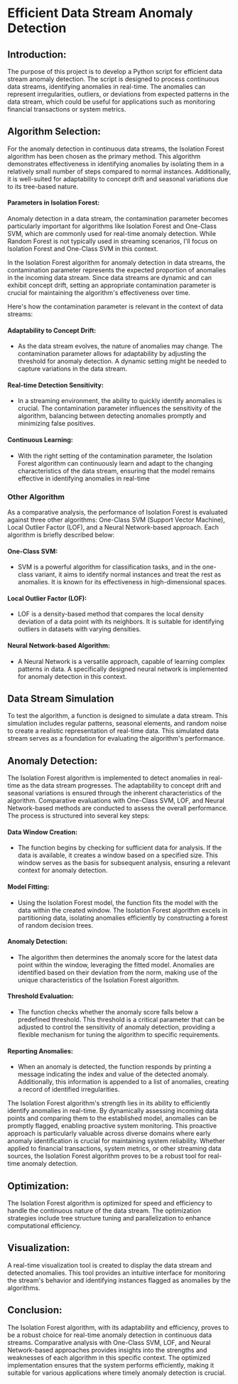 # Efficient Data Stream Anomaly Detection
## Introduction:

The purpose of this project is to develop a Python script for efficient data stream anomaly detection. The script is designed to process continuous data streams, identifying anomalies in real-time. The anomalies can represent irregularities, outliers, or deviations from expected patterns in the data stream, which could be useful for applications such as monitoring financial transactions or system metrics.

## Algorithm Selection:

For the anomaly detection in continuous data streams, the Isolation Forest algorithm has been chosen as the primary method. This algorithm demonstrates effectiveness in identifying anomalies by isolating them in a relatively small number of steps compared to normal instances. Additionally, it is well-suited for adaptability to concept drift and seasonal variations due to its tree-based nature.
#### Parameters in Isolation Forest:

Anomaly detection in a data stream, the contamination parameter becomes particularly important for algorithms like Isolation Forest and One-Class SVM, which are commonly used for real-time anomaly detection. While Random Forest is not typically used in streaming scenarios, I'll focus on Isolation Forest and One-Class SVM in this context.

In the Isolation Forest algorithm for anomaly detection in data streams, the contamination parameter represents the expected proportion of anomalies in the incoming data stream. Since data streams are dynamic and can exhibit concept drift, setting an appropriate contamination parameter is crucial for maintaining the algorithm's effectiveness over time.

Here's how the contamination parameter is relevant in the context of data streams:
#### Adaptability to Concept Drift:

- As the data stream evolves, the nature of anomalies may change. The contamination parameter allows for adaptability by adjusting the threshold for anomaly detection. A dynamic setting might be needed to capture variations in the data stream.
#### Real-time Detection Sensitivity:

- In a streaming environment, the ability to quickly identify anomalies is crucial. The contamination parameter influences the sensitivity of the algorithm, balancing between detecting anomalies promptly and minimizing false positives.
#### Continuous Learning:

- With the right setting of the contamination parameter, the Isolation Forest algorithm can continuously learn and adapt to the changing characteristics of the data stream, ensuring that the model remains effective in identifying anomalies in real-time
### Other Algorithm
As a comparative analysis, the performance of Isolation Forest is evaluated against three other algorithms: One-Class SVM (Support Vector Machine), Local Outlier Factor (LOF), and a Neural Network-based approach. Each algorithm is briefly described below:
#### One-Class SVM:

- SVM is a powerful algorithm for classification tasks, and in the one-class variant, it aims to identify normal instances and treat the rest as anomalies. It is known for its effectiveness in high-dimensional spaces.
#### Local Outlier Factor (LOF):

- LOF is a density-based method that compares the local density deviation of a data point with its neighbors. It is suitable for identifying outliers in datasets with varying densities.
#### Neural Network-based Algorithm:

- A Neural Network is a versatile approach, capable of learning complex patterns in data. A specifically designed neural network is implemented for anomaly detection in this context.

## Data Stream Simulation

To test the algorithm, a function is designed to simulate a data stream. This simulation includes regular patterns, seasonal elements, and random noise to create a realistic representation of real-time data. This simulated data stream serves as a foundation for evaluating the algorithm's performance.

## Anomaly Detection:

The Isolation Forest algorithm is implemented to detect anomalies in real-time as the data stream progresses. The adaptability to concept drift and seasonal variations is ensured through the inherent characteristics of the algorithm. Comparative evaluations with One-Class SVM, LOF, and Neural Network-based methods are conducted to assess the overall performance.
The process is structured into several key steps:
#### Data Window Creation:

- The function begins by checking for sufficient data for analysis. If the data is available, it creates a window based on a specified size. This window serves as the basis for subsequent analysis, ensuring a relevant context for anomaly detection.
#### Model Fitting:

- Using the Isolation Forest model, the function fits the model with the data within the created window. The Isolation Forest algorithm excels in partitioning data, isolating anomalies efficiently by constructing a forest of random decision trees.
#### Anomaly Detection:

- The algorithm then determines the anomaly score for the latest data point within the window, leveraging the fitted model. Anomalies are identified based on their deviation from the norm, making use of the unique characteristics of the Isolation Forest algorithm.
#### Threshold Evaluation:

- The function checks whether the anomaly score falls below a predefined threshold. This threshold is a critical parameter that can be adjusted to control the sensitivity of anomaly detection, providing a flexible mechanism for tuning the algorithm to specific requirements.
#### Reporting Anomalies:

- When an anomaly is detected, the function responds by printing a message indicating the index and value of the detected anomaly. Additionally, this information is appended to a list of anomalies, creating a record of identified irregularities.

The Isolation Forest algorithm's strength lies in its ability to efficiently identify anomalies in real-time. By dynamically assessing incoming data points and comparing them to the established model, anomalies can be promptly flagged, enabling proactive system monitoring. This proactive approach is particularly valuable across diverse domains where early anomaly identification is crucial for maintaining system reliability. Whether applied to financial transactions, system metrics, or other streaming data sources, the Isolation Forest algorithm proves to be a robust tool for real-time anomaly detection.
## Optimization:
The Isolation Forest algorithm is optimized for speed and efficiency to handle the continuous nature of the data stream. The optimization strategies include tree structure tuning and parallelization to enhance computational efficiency.

## Visualization:

A real-time visualization tool is created to display the data stream and detected anomalies. This tool provides an intuitive interface for monitoring the stream's behavior and identifying instances flagged as anomalies by the algorithms.

## Conclusion:

The Isolation Forest algorithm, with its adaptability and efficiency, proves to be a robust choice for real-time anomaly detection in continuous data streams. Comparative analysis with One-Class SVM, LOF, and Neural Network-based approaches provides insights into the strengths and weaknesses of each algorithm in this specific context. The optimized implementation ensures that the system performs efficiently, making it suitable for various applications where timely anomaly detection is crucial.
